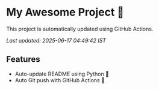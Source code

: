 # My Awesome Project 🚀

This project is automatically updated using GitHub Actions.

_Last updated: 2025-06-17 04:49:42 IST_

## Features
- Auto-update README using Python 🐍
- Auto Git push with GitHub Actions 🤖
